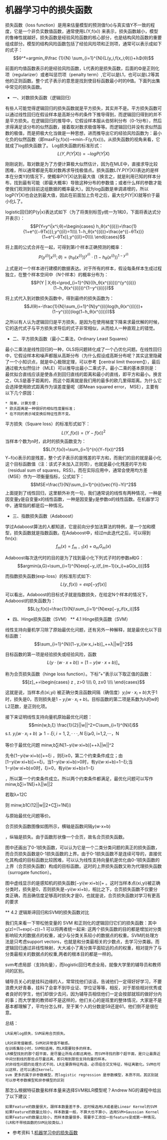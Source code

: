 # 机器学习中的损失函数

损失函数（loss function）是用来估量模型的预测值f(x)与真实值Y不一致的程度，它是一个非负实数值函数，通常使用L(Y,f(x))
来表示，损失函数越小，模型的鲁棒性就越好。损失函数是经验风险函数的核心部分，也是结构风险函数的重要组成部分。模型的结构风险函数包括了经验风险项和正则项，通常可以表示成如下的式子：  
$$θ^*=argmin_θ\frac {1}{N} \sum_{i=1}^{N}{L(y_i,f(x_i;θ))}+λΦ(θ)$$

前面的均值函数表示的是经验风险函数，L代表的是损失函数，后面的Φ是正则化项（regularizer）或者叫惩罚项（penalty term）,它可以是L1，也可以是L2等其他的正则函数。整个式子表示的意思是找到使目标函数最小时的θ值。下面列出集中常见的损失函数。
* 一、对数损失函数（逻辑回归）

有些人可能觉得逻辑回归的损失函数就是平方损失，其实并不是。平方损失函数可以通过线性回归在假设样本是高斯分布的条件下推导得到，而逻辑回归得到的并不是平方损失。在逻辑回归的推导中，它假设样本服从伯努利分布（0-1分布），然后求得满足该分布的似然函数，接着取对数求极值等等。而逻辑回归并没有求似然函数的极值，而是把极大化当做是一种思想，进而推导出它的经验风险函数为：最小化负的似然函数（即maxF(y,f(x))—>min−F(y,f(x)))。从损失函数的视角来看，它就成了log损失函数了。
Log损失函数的标准形式：  
$$L(Y,P(Y|X))=−logP(Y|X)$$

刚刚说到，取对数是为了方便计算极大似然估计，因为在MLE中，直接求导比较困难，所以通常都是先取对数再求导找极值点。损失函数L(Y.P(Y|X))表达的是样本在分类Y的情况下，使概率P(Y|X)达到最大值（换言之，就是利用已知的样本分布，找到最有可能（即最大概率）导致这种分布的参数值；或者什么样的参数才能使我们观测到目前这组数据的概率最大）。因为log函数是单调递增的，所以logP(Y|X)也会达到最大值，因此在前面加上负号之后，最大化P(Y|X)就等价于最小化L了。

logistic回归的P(y|x)表达式如下（为了将类别标签y统一为1和0，下面将表达式分开表示）：
$$P(Y=y^i|x^i;θ)=\begin{cases} h_θ(x^{(i)})=\frac{1}{1+e^{(−θTx)}},y^{(i)}=1\\\\    1−h_θ(x^{(i))}=\frac{e^{(−θTx)}}{1+e^(−θTx)},y^{(i)}=0\\\\ \end{cases}$$

将上面的公式合并在一起，可得到第i个样本正确预测的概率：
$$P(y^{(i)}|x^{(i)};θ)=(h_θ(x^{(i)}))^{y^{(i)}}⋅(1−h_θ(x^{(i)}))^{1−y^{(i)}}$$

上式是对一个样本进行建模的数据表达。对于所有的样本，假设每条样本生成过程独立，在整个样本空间中（N个样本）的概率分布为：
$$P(Y | X;θ)=\prod_{i=1}^{N}((h_θ(x^{(i)}))^{y^{(i)}}(1−h_θ(x^{(i)}))^{1−y^{(i)}})$$

将上式代入到对数损失函数中，得到最终的损失函数为：
$$J(θ)=-\frac{1}{N}\sum_{i=1}^{N}y^{(i)}log(h_θ(x^{(i)}))+(1−y^{(i)})log(1−h_θ(x^{(i)}))$$

之所以有人认为逻辑回归是平方损失，是因为在使用梯度下降来求最优解的时候，它的迭代式子与平方损失求导后的式子非常相似，从而给人一种直观上的错觉。

* 二、平方损失函数（最小二乘法，Ordinary Least Squares）

最小二乘法是线性回归的一种，OLS将问题转化成了一个凸优化问题。在线性回归中，它假设样本和噪声都服从高斯分布（为什么假设成高斯分布呢？其实这里隐藏了一个小知识点，就是中心极限定理，可以参考【central limit theorem】），最后通过极大似然估计（MLE）可以推导出最小二乘式子。最小二乘的基本原则是：最优拟合直线应该是使各点到回归直线的距离和最小的直线，即平方和最小。换言之，OLS是基于距离的，而这个距离就是我们用的最多的欧几里得距离。为什么它会选择使用欧式距离作为误差度量呢（即Mean squared error， MSE），主要有以下几个原因：

    * 简单，计算方便；
    * 欧氏距离是一种很好的相似性度量标准；
    * 在不同的表示域变换后特征性质不变。

平方损失（Square loss）的标准形式如下：$$L(Y,f(x))=(Y−f(x))^2$$
当样本个数为n时，此时的损失函数变为：
$$L(Y,f(x))=\sum_{i=1}^{n}(Y−f(x))^2$$
Y−f(x)表示的是残差，整个式子表示的是残差的平方和，而我们的目的就是最小化这个目标函数值（注：该式子未加入正则项），也就是最小化残差的平方和（residual sum of squares，RSS）。而在实际应用中，通常会使用均方差（MSE）作为一项衡量指标，公式如下：
$$MSE=\frac{1}{N}\sum_{i=1}^{n}(\vec{Yi}−Yi)^2$$
上面提到了线性回归，这里额外补充一句，我们通常说的线性有两种情况，一种是因变量y是自变量x的线性函数，一种是因变量y是参数α的线性函数。在机器学习中，通常指的都是后一种情况。

* 三、指数损失函数（Adaboost）

学过Adaboost算法的人都知道，它是前向分步加法算法的特例，是一个加和模型，损失函数就是指数函数。在Adaboost中，经过m此迭代之后，可以得到fm(x):
$$f_m(x)=f_{m−1}(x)+a_mG_m(x)$$

Adaboost每次迭代时的目的是为了找到最小化下列式子时的参数a和G：
$$argmin(a,G)=\sum_{i=1}^{N}exp[−y_i(f_{m−1}(x_i)+aG(x_i))]$$

而指数损失函数(exp-loss）的标准形式如下:
$$L(y,f(x))=exp[−yf(x)]$$

可以看出，Adaboost的目标式子就是指数损失，在给定N个样本的情况下，Adaboost的损失函数为：
$$L(y,f(x))=\frac{1}{N}\sum_{i=1}^{N}exp[−y_if(x_i)]$$

* 四、Hinge损失函数（SVM）
** 4.1 Hinge损失函数（SVM）

线性支持向量机学习除了原始最优化问题，还有另外一种解释，就是最优化以下目标函数：
$$\sum_{i=1}^{N}[1−y_i(w⋅x_i+b)]_++λ||w||^2$$

目标函数的第一项是经验损失或经验风险，函数
$$L(y⋅(w⋅x+b))=[1−y(w⋅x+b)]_+$$

称为合页损失函数（hinge loss function）。下标”+”表示以下取正值的函数：
$$[z]_+=\begin{cases} z , z>0 \\\\ 0, z≤0 \\\\ \end{cases}$$

这就是说，当样本点(xi,yi)
被正确分类且函数间隔（确信度）$y_i(w⋅x_i+b)$大于1时，损失是0，否则损失是$1−y_i(w⋅x_i+b)$。目标函数的第二项是系数为λ的w的L2范数，是正则化项。

接下来证明线性支持向量机原始最优化问题：
$$min(w,b,ξ) \frac{1}{2}||w||^2+C\sum_{i=1}^{N}ξi$$
s.t.  $y_i(w⋅x_i+b)⩾1−ξi , i=1,2,⋅⋅⋅,N$
ξi⩾0, i=1,2,⋅⋅⋅，N

等价于最优化问题
minw,b∑iN[1−yi(w⋅xi+b)]++λ||w||^2

先令[1−yi(w⋅xi+b)]+=ξi
，则ξi≥0，第二个约束条件成立；由[1−yi(w⋅xi+b)]+=ξi，当1−yi(w⋅xi+b)>0时，有yi(w⋅xi+b)=1−ξi;当1−yi(w⋅xi+b)≤0时，ξi=0，有yi(w⋅xi+b)≥1−ξi

，所以第一个约束条件成立。所以两个约束条件都满足，最优化问题可以写作
minw,b∑i=1Nξi+λ||w||2

若取λ=12C

则
minw,b1C(12||w||2+C∑i=1Nξi)

与原始最优化问题等价。

合页损失函数图像如图所示，横轴是函数间隔y(w⋅x+b)

，纵轴是损失。由于函数形状像一个合页，故名合页损失函数。

图中还画出了0-1损失函数，可以认为它是一个二类分类问题的真正的损失函数，而合页损失函数是0-1损失函数的上界。由于0-1损失函数不是连续可导的，直接优化其构成的目标函数比较困难，可以认为线性支持向量机是优化由0-1损失函数的上界（合页损失函数）构成的目标函数。这时的上界损失函数又称为代理损失函数（surrogate function）。

图中虚线显示的是感知机的损失函数[−yi(w⋅xi+b)]+
。这时当样本点(xi,yi)被正确分类时，损失是0，否则损失是−yi(w⋅xi+b)，相比之下，合页损失函数不仅要分类正确，而且确信度足够高时损失才是0，也就是说，合页损失函数对学习有更高的要求

** 4.2 逻辑斯谛回归和SVM的损失函数对比

我们先来看一下带松弛变量的 SVM 和正则化的逻辑回归它们的损失函数：其中 g(z)=(1+exp(−z))−1
可以将两者统一起来:
这两个损失函数的目的都是增加对分类影响较大的数据点的权重，减少与分类关系较小的数据点的权重。SVM的处理方法是只考虑support vectors，也就是和分类最相关的少数点，去学习分类器。而逻辑回归通过非线性映射，大大减小了离分类平面较远的点的权重，相对提升了与分类最相关的数据点的权重,两者的根本目的都是一样的。

svm考虑局部（支持向量），而logistic回归考虑全局，就像大学里的辅导员和教师间的区别。

辅导员关心的是挂科边缘的人，常常找他们谈话，告诫他们一定得好好学习，不要浪费大好青春，挂科了会拿不到毕业证、学位证等等，相反，对于那些相对优秀或者良好的学生，他们却很少去问，因为辅导员相信他们一定会按部就班的做好分内的事；而大学里的教师却不是这样的，他们关心的是班里的整体情况，大家是不是基本都理解了，平均分怎么样，至于某个人的分数是59还是61，他们倒不是很在意。

总结：

    LR采用log损失，SVM采用合页损失。

    LR对异常值敏感，SVM对异常值不敏感。
    在训练集较小时，SVM较适用，而LR需要较多的样本。
    LR模型找到的那个超平面，是尽量让所有点都远离他，而SVM寻找的那个超平面，是只让最靠近中间分割线的那些点尽量远离，即只用到那些支持向量的样本。
    对非线性问题的处理方式不同，LR主要靠特征构造，必须组合交叉特征，特征离散化。SVM也可以这样，还可以通过kernel。
    svm 更多的属于非参数模型，而logistic regression 是参数模型，本质不同。其区别就可以参考参数模型和非参模型的区别

那怎么根据特征数量和样本量来选择SVM和LR模型呢？Andrew NG的课程中给出了以下建议：

    如果Feature的数量很大，跟样本数量差不多，这时候选用LR或者是Linear Kernel的SVM
    如果Feature的数量比较小，样本数量一般，不算大也不算小，选用SVM+Gaussian Kernel
    如果Feature的数量比较小，而样本数量很多，需要手工添加一些feature变成第一种情况。(LR和不带核函数的SVM比较类似。)

* 参考资料
1.[机器学习中的损失函数](https://plushunter.github.io/2017/07/08/%E6%9C%BA%E5%99%A8%E5%AD%A6%E4%B9%A0%E7%AE%97%E6%B3%95%E7%B3%BB%E5%88%97%EF%BC%8824%EF%BC%89%EF%BC%9A%E6%8D%9F%E5%A4%B1%E5%87%BD%E6%95%B0/)
